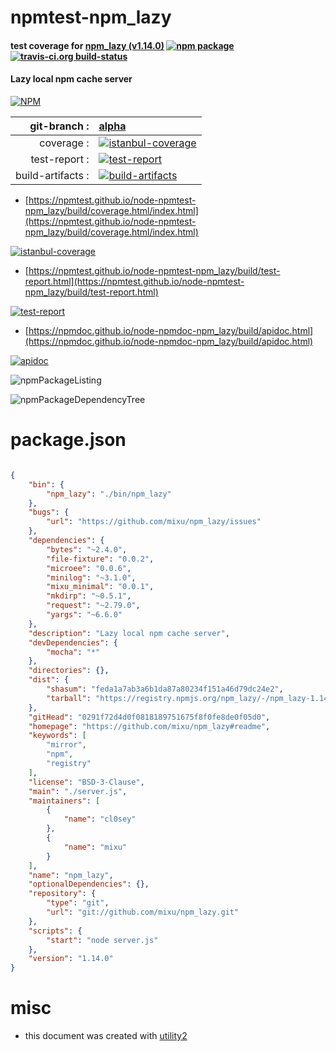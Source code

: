 # npmtest-npm_lazy

#### test coverage for  [npm_lazy (v1.14.0)](https://github.com/mixu/npm_lazy#readme)  [![npm package](https://img.shields.io/npm/v/npmtest-npm_lazy.svg?style=flat-square)](https://www.npmjs.org/package/npmtest-npm_lazy) [![travis-ci.org build-status](https://api.travis-ci.org/npmtest/node-npmtest-npm_lazy.svg)](https://travis-ci.org/npmtest/node-npmtest-npm_lazy)

#### Lazy local npm cache server

[![NPM](https://nodei.co/npm/npm_lazy.png?downloads=true&downloadRank=true&stars=true)](https://www.npmjs.com/package/npm_lazy)

| git-branch : | [alpha](https://github.com/npmtest/node-npmtest-npm_lazy/tree/alpha)|
|--:|:--|
| coverage : | [![istanbul-coverage](https://npmtest.github.io/node-npmtest-npm_lazy/build/coverage.badge.svg)](https://npmtest.github.io/node-npmtest-npm_lazy/build/coverage.html/index.html)|
| test-report : | [![test-report](https://npmtest.github.io/node-npmtest-npm_lazy/build/test-report.badge.svg)](https://npmtest.github.io/node-npmtest-npm_lazy/build/test-report.html)|
| build-artifacts : | [![build-artifacts](https://npmtest.github.io/node-npmtest-npm_lazy/glyphicons_144_folder_open.png)](https://github.com/npmtest/node-npmtest-npm_lazy/tree/gh-pages/build)|

- [https://npmtest.github.io/node-npmtest-npm_lazy/build/coverage.html/index.html](https://npmtest.github.io/node-npmtest-npm_lazy/build/coverage.html/index.html)

[![istanbul-coverage](https://npmtest.github.io/node-npmtest-npm_lazy/build/screenCapture.buildCi.browser.%252Ftmp%252Fbuild%252Fcoverage.lib.html.png)](https://npmtest.github.io/node-npmtest-npm_lazy/build/coverage.html/index.html)

- [https://npmtest.github.io/node-npmtest-npm_lazy/build/test-report.html](https://npmtest.github.io/node-npmtest-npm_lazy/build/test-report.html)

[![test-report](https://npmtest.github.io/node-npmtest-npm_lazy/build/screenCapture.buildCi.browser.%252Ftmp%252Fbuild%252Ftest-report.html.png)](https://npmtest.github.io/node-npmtest-npm_lazy/build/test-report.html)

- [https://npmdoc.github.io/node-npmdoc-npm_lazy/build/apidoc.html](https://npmdoc.github.io/node-npmdoc-npm_lazy/build/apidoc.html)

[![apidoc](https://npmdoc.github.io/node-npmdoc-npm_lazy/build/screenCapture.buildCi.browser.%252Ftmp%252Fbuild%252Fapidoc.html.png)](https://npmdoc.github.io/node-npmdoc-npm_lazy/build/apidoc.html)

![npmPackageListing](https://npmtest.github.io/node-npmtest-npm_lazy/build/screenCapture.npmPackageListing.svg)

![npmPackageDependencyTree](https://npmtest.github.io/node-npmtest-npm_lazy/build/screenCapture.npmPackageDependencyTree.svg)



# package.json

```json

{
    "bin": {
        "npm_lazy": "./bin/npm_lazy"
    },
    "bugs": {
        "url": "https://github.com/mixu/npm_lazy/issues"
    },
    "dependencies": {
        "bytes": "~2.4.0",
        "file-fixture": "0.0.2",
        "microee": "0.0.6",
        "minilog": "~3.1.0",
        "mixu_minimal": "0.0.1",
        "mkdirp": "~0.5.1",
        "request": "~2.79.0",
        "yargs": "~6.6.0"
    },
    "description": "Lazy local npm cache server",
    "devDependencies": {
        "mocha": "*"
    },
    "directories": {},
    "dist": {
        "shasum": "feda1a7ab3a6b1da87a80234f151a46d79dc24e2",
        "tarball": "https://registry.npmjs.org/npm_lazy/-/npm_lazy-1.14.0.tgz"
    },
    "gitHead": "0291f72d4d0f0818189751675f8f0fe8de0f05d0",
    "homepage": "https://github.com/mixu/npm_lazy#readme",
    "keywords": [
        "mirror",
        "npm",
        "registry"
    ],
    "license": "BSD-3-Clause",
    "main": "./server.js",
    "maintainers": [
        {
            "name": "cl0sey"
        },
        {
            "name": "mixu"
        }
    ],
    "name": "npm_lazy",
    "optionalDependencies": {},
    "repository": {
        "type": "git",
        "url": "git://github.com/mixu/npm_lazy.git"
    },
    "scripts": {
        "start": "node server.js"
    },
    "version": "1.14.0"
}
```



# misc
- this document was created with [utility2](https://github.com/kaizhu256/node-utility2)
